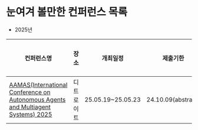 # 눈여겨 볼만한 컨퍼런스 목록 

- 2025년

|컨퍼런스명|장소|개최일정|제출기한|한국정보과학회 (2024)|BK21플러스 IF (2018)|KAIST CS (2022)|SNU CSE (2024.4)|POSTECH CSE (2024.9)|
|---|---|---|---|---|---|---|---|---|
|[AAMAS(International Conference on Autonomous Agents and Multiagent Systems) 2025](https://aamas2025.org/)|디트로이트|25.05.19~25.05.23|24.10.09(abstract)|우수|2||||

